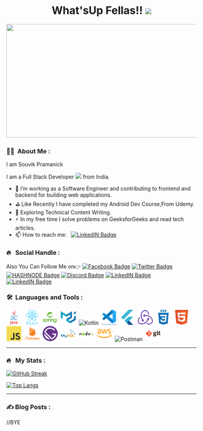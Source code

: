 
<h1 align="center">What'sUp Fellas!! <img src="https://media.giphy.com/media/hvRJCLFzcasrR4ia7z/giphy.gif" width="40"></h1>

<p align="center"><img src="https://media.giphy.com/media/dWesBcTLavkZuG35MI/giphy.gif" width="600" height="300"  /></p>

### :woman_technologist: &nbsp;About Me :

I am Souvik Pramanick

I am a Full Stack Developer <img src="https://media.giphy.com/media/WUlplcMpOCEmTGBtBW/giphy.gif" width="30"> from India.

- 🔭 I’m working as a Software Engineer and contributing to frontend and backend for building web applications.
- ⛳ Like Recently I have completed my Android Dev Course,From Udemy.
- 🌱 Exploring Technical Content Writing.
- ⚡ In my free time I solve problems on GeeksforGeeks and read tech articles.
- 📫 How to reach me: &nbsp; [![LinkedIN Badge](https://img.shields.io/badge/-RockingSNP-blue?style=flat&logo=Linkedin&logoColor=white)](https://www.linkedin.com/in/souvik-p-117647218/)

### 🔥 &nbsp; Social Handle :
Also You Can Follow Me on👉
[![Facebook Badge](https://img.shields.io/badge/-RockingSNP-blue?style=flat&logo=Facebook&logoColor=white)](https://www.facebook.com/RockingSNP/)
[![Twitter Badge](https://img.shields.io/badge/-SouvikPramanick-blue?style=flat&logo=Twitter&logoColor=white)](https://twitter.com/SouvikP74860962)
[![HASHNODE Badge](https://img.shields.io/badge/-Hashnode-white?style=flat&logo=Hashnode&logoColor=darkblue)](https://hashnode.com/@RockingSNP)
[![Discord Badge](https://img.shields.io/badge/-SouvikPlays-darkviolet?style=flat&logo=Discord&logoColor=white)](https://discordapp.com/users/779638859679268884)
[![LinkedIN Badge](https://img.shields.io/badge/-Souvik_Pramanick-white?style=flat&logo=reddit&logoColor=red)](https://www.reddit.com/user/PramanickSouvik)
[![LinkedIN Badge](https://img.shields.io/badge/-Souvik_Coordinates-white?style=flat&logo=Youtube&logoColor=crimson)](https://youtube.com/@souvikpramanick1549)

### 🛠 &nbsp;Languages and Tools :

<p>
<img src="https://github.com/devicons/devicon/blob/master/icons/java/java-original-wordmark.svg" title="Java" alt="Java" width="40" height="40"/>&nbsp;
<img src="https://github.com/devicons/devicon/blob/master/icons/react/react-original-wordmark.svg" title="React" alt="React" width="40" height="40"/>&nbsp;
<img src="https://github.com/devicons/devicon/blob/master/icons/spring/spring-original-wordmark.svg" title="Spring" alt="Spring" width="40" height="40"/>&nbsp;
<img src="https://github.com/devicons/devicon/blob/master/icons/materialui/materialui-original.svg" title="Material UI" alt="Material UI" width="40" height="40"/>&nbsp;
<img src="https://upload.wikimedia.org/wikipedia/commons/thumb/0/06/Kotlin_Icon.svg/2048px-Kotlin_Icon.svg.png" title="Kotlin" alt="Kotlin" width="40" height="40"/>&nbsp;
<img src="https://github.com/devicons/devicon/blob/master/icons/vscode/vscode-original-wordmark.svg" title="VsCode" alt="Vscode" width="40" height="40"/>&nbsp;
<img src="https://github.com/devicons/devicon/blob/master/icons/flutter/flutter-original.svg" title="Flutter" alt="Flutter" width="40" height="40"/>&nbsp;
<img src="https://github.com/devicons/devicon/blob/master/icons/redux/redux-original.svg" title="Redux" alt="Redux " width="40" height="40"/>&nbsp;
<img src="https://github.com/devicons/devicon/blob/master/icons/css3/css3-plain-wordmark.svg"  title="CSS3" alt="CSS" width="40" height="40"/>&nbsp;
<img src="https://github.com/devicons/devicon/blob/master/icons/html5/html5-original.svg" title="HTML5" alt="HTML" width="40" height="40"/>&nbsp;
<img src="https://github.com/devicons/devicon/blob/master/icons/javascript/javascript-original.svg" title="JavaScript" alt="JavaScript" width="40" height="40"/>&nbsp;
<img src="https://github.com/devicons/devicon/blob/master/icons/firebase/firebase-plain-wordmark.svg" title="Firebase" alt="Firebase" width="40" height="40"/>&nbsp;
<img src="https://github.com/devicons/devicon/blob/master/icons/gatsby/gatsby-original.svg" title="Gatsby"  alt="Gatsby" width="40" height="40"/>&nbsp;
<img src="https://github.com/devicons/devicon/blob/master/icons/mysql/mysql-original-wordmark.svg" title="MySQL"  alt="MySQL" width="40" height="40"/>&nbsp;
<img src="https://github.com/devicons/devicon/blob/master/icons/nodejs/nodejs-original-wordmark.svg" title="NodeJS" alt="NodeJS" width="40" height="40"/>&nbsp;
<img src="https://github.com/devicons/devicon/blob/master/icons/amazonwebservices/amazonwebservices-plain-wordmark.svg" title="AWS" alt="AWS" width="40" height="40"/>&nbsp;
<img src="https://www.vectorlogo.zone/logos/getpostman/getpostman-icon.svg" title="Postman"  alt="Postman" width="40" height="40"/>&nbsp;
<img src="https://github.com/devicons/devicon/blob/master/icons/git/git-original-wordmark.svg" title="Git" **alt="Git" width="40" height="40"/>&nbsp;
</p>

---

### 🔥 &nbsp; My Stats :
[![GitHub Streak](http://github-readme-streak-stats.herokuapp.com?user=RockingSNP&theme=dark&background=000000)](https://git.io/streak-stats)

[![Top Langs](https://github-readme-stats.vercel.app/api/top-langs/?username=RockingSNP&layout=compact&theme=vision-friendly-dark)](https://github.com/anuraghazra/github-readme-stats)

---


### ✍️ Blog Posts : 
<!-- BLOG-POST-LIST:START -->
<!-- BLOG-POST-LIST:END -->
//BYE
